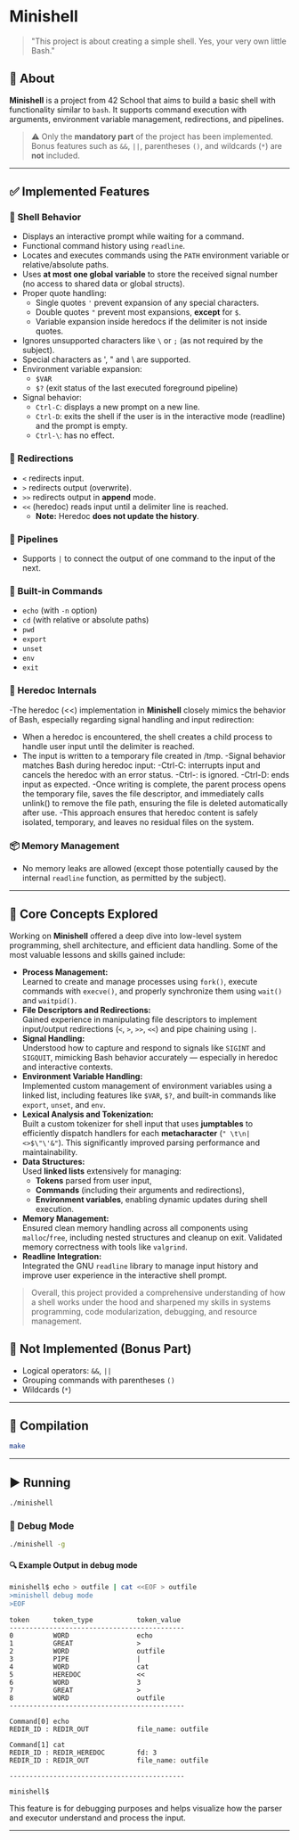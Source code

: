 # Minishell

> "This project is about creating a simple shell. Yes, your very own little Bash."

## 🧠 About

**Minishell** is a project from 42 School that aims to build a basic shell with functionality similar to `bash`. It supports command execution with arguments, environment variable management, redirections, and pipelines.

> ⚠️ Only the **mandatory part** of the project has been implemented. Bonus features such as `&&`, `||`, parentheses `()`, and wildcards (`*`) are **not** included.

---

## ✅ Implemented Features

### 🎯 Shell Behavior

- Displays an interactive prompt while waiting for a command.
- Functional command history using `readline`.
- Locates and executes commands using the `PATH` environment variable or relative/absolute paths.
- Uses **at most one global variable** to store the received signal number (no access to shared data or global structs).
- Proper quote handling:
  - Single quotes `'` prevent expansion of any special characters.
  - Double quotes `"` prevent most expansions, **except** for `$`.
  - Variable expansion inside heredocs if the delimiter is not inside quotes.
- Ignores unsupported characters like `\` or `;` (as not required by the subject).
- Special characters as \', \" and \\ are supported. 
- Environment variable expansion:
  - `$VAR`
  - `$?` (exit status of the last executed foreground pipeline)
- Signal behavior:
  - `Ctrl-C`: displays a new prompt on a new line.
  - `Ctrl-D`: exits the shell if the user is in the interactive mode (readline) and the prompt is empty.
  - `Ctrl-\`: has no effect.

### 🔧 Redirections

- `<` redirects input.
- `>` redirects output (overwrite).
- `>>` redirects output in **append** mode.
- `<<` (heredoc) reads input until a delimiter line is reached.
  - **Note:** Heredoc **does not update the history**.

### 🔗 Pipelines

- Supports `|` to connect the output of one command to the input of the next.

### 💬 Built-in Commands

- `echo` (with `-n` option)
- `cd` (with relative or absolute paths)
- `pwd`
- `export`
- `unset`
- `env`
- `exit`

### 📝 Heredoc Internals
-The heredoc (<<) implementation in **Minishell** closely mimics the behavior of Bash, especially regarding signal handling and input redirection:
  - When a heredoc is encountered, the shell creates a child process to handle user input until the delimiter is reached.
  - The input is written to a temporary file created in /tmp.
-Signal behavior matches Bash during heredoc input:
  -Ctrl-C: interrupts input and cancels the heredoc with an error status.
  -Ctrl-\: is ignored.
  -Ctrl-D: ends input as expected.
-Once writing is complete, the parent process opens the temporary file, saves the file descriptor, and immediately calls unlink() to remove the file path, ensuring the file is deleted automatically after use.
-This approach ensures that heredoc content is safely isolated, temporary, and leaves no residual files on the system.

### 📦 Memory Management

- No memory leaks are allowed (except those potentially caused by the internal `readline` function, as permitted by the subject).

---

## 🧩 Core Concepts Explored

Working on **Minishell** offered a deep dive into low-level system programming, shell architecture, and efficient data handling. Some of the most valuable lessons and skills gained include:

- **Process Management:**  
  Learned to create and manage processes using `fork()`, execute commands with `execve()`, and properly synchronize them using `wait()` and `waitpid()`.
- **File Descriptors and Redirections:**  
  Gained experience in manipulating file descriptors to implement input/output redirections (`<`, `>`, `>>`, `<<`) and pipe chaining using `|`.
- **Signal Handling:**  
  Understood how to capture and respond to signals like `SIGINT` and `SIGQUIT`, mimicking Bash behavior accurately — especially in heredoc and interactive contexts.
- **Environment Variable Handling:**  
  Implemented custom management of environment variables using a linked list, including features like `$VAR`, `$?`, and built-in commands like `export`, `unset`, and `env`.
- **Lexical Analysis and Tokenization:**  
  Built a custom tokenizer for shell input that uses **jumptables** to efficiently dispatch handlers for each **metacharacter** (`" \t\n|<>$\"\'&"`). This significantly improved parsing performance and maintainability.
- **Data Structures:**  
  Used **linked lists** extensively for managing:
  - **Tokens** parsed from user input,
  - **Commands** (including their arguments and redirections),
  - **Environment variables**, enabling dynamic updates during shell execution.
- **Memory Management:**  
  Ensured clean memory handling across all components using `malloc`/`free`, including nested structures and cleanup on exit. Validated memory correctness with tools like `valgrind`.
- **Readline Integration:**  
  Integrated the GNU `readline` library to manage input history and improve user experience in the interactive shell prompt.
> Overall, this project provided a comprehensive understanding of how a shell works under the hood and sharpened my skills in systems programming, code modularization, debugging, and resource management.

## 🚫 Not Implemented (Bonus Part)

- Logical operators: `&&`, `||`
- Grouping commands with parentheses `()`
- Wildcards (`*`)

---

## 🔧 Compilation

```bash
make
```
---

## ▶️ Running

```bash
./minishell
```

### 🐞 Debug Mode

```bash
./minishell -g
```
#### 🔍 Example Output in debug mode
```bash
minishell$ echo > outfile | cat <<EOF > outfile
>minishell debug mode
>EOF
```

```
token      token_type           token_value         
--------------------------------------------
0          WORD                 echo                
1          GREAT                >                   
2          WORD                 outfile             
3          PIPE                 |                   
4          WORD                 cat                 
5          HEREDOC              <<                  
6          WORD                 3                   
7          GREAT                >                   
8          WORD                 outfile             
--------------------------------------------

Command[0] echo                
REDIR_ID : REDIR_OUT            file_name: outfile   

Command[1] cat                 
REDIR_ID : REDIR_HEREDOC        fd: 3
REDIR_ID : REDIR_OUT            file_name: outfile   

--------------------------------------------

minishell$ 
```

This feature is for debugging purposes and helps visualize how the parser and executor understand and process the input.

---

